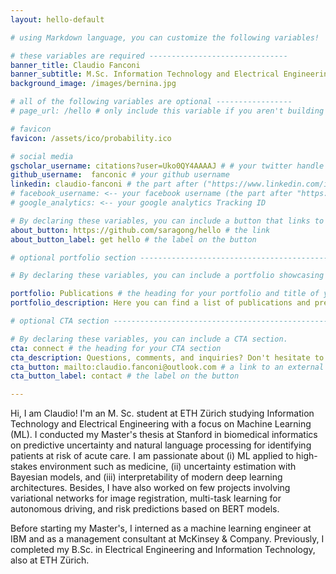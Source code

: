 ```yaml
---
layout: hello-default

# using Markdown language, you can customize the following variables!

# these variables are required -------------------------------
banner_title: Claudio Fanconi
banner_subtitle: M.Sc. Information Technology and Electrical Engineering, ETH Zürich
background_image: /images/bernina.jpg

# all of the following variables are optional -----------------
# page_url: /hello # only include this variable if you aren't building the page to your primary domain 

# favicon
favicon: /assets/ico/probability.ico

# social media
gscholar_username: citations?user=Uko0QY4AAAAJ # # your twitter handle
github_username:  fanconic # your github username
linkedin: claudio-fanconi # the part after ("https://www.linkedin.com/in/...")
# facebook_username: <-- your facebook username (the part after "https://www.facebook.com/...")
# google_analytics: <-- your google analytics Tracking ID

# By declaring these variables, you can include a button that links to an external website or to media.
about_button: https://github.com/saragong/hello # the link
about_button_label: get hello # the label on the button

# optional portfolio section ------------------------------------------

# By declaring these variables, you can include a portfolio showcasing your work and organize your portfolio's items into a custom layout, all without adding any CSS. In addition, you must 1) create an HTML file in the_includes folder for each project with the text you'd like to display, and 2) create a YAML file in the _data folder describing the order in which each project should be shown and categorized. See `/includes/example.html` and `/_data/work.yml` for examples.

portfolio: Publications # the heading for your portfolio and title of your YAML file
portfolio_description: Here you can find a list of publications and preprints. # a description to be desplayed below the heading and above the content

# optional CTA section --------------------------------------------------

# By declaring these variables, you can include a CTA section.
cta: connect # the heading for your CTA section
cta_description: Questions, comments, and inquiries? Don't hesitate to reach out. # a description to be desplayed below the heading and above the content
cta_button: mailto:claudio.fanconi@outlook.com # a link to an external website or to media
cta_button_label: contact # the label on the button

---			
```

[//]: # (write a bit about yourself here)
Hi, I am Claudio! I'm an M. Sc. student at ETH Zürich studying Information Technology and Electrical Engineering with a focus on Machine Learning (ML). I conducted my Master's thesis at Stanford in biomedical informatics on predictive uncertainty and natural language processing for identifying patients at risk of acute care. I am passionate about (i) ML applied to high-stakes environment such as medicine, (ii) uncertainty estimation with Bayesian models, and (iii) interpretability of modern deep learning architectures. Besides, I have also worked on few projects involving variational networks for image registration, multi-task learning for autonomous driving, and risk predictions based on BERT models.

Before starting my Master's, I interned as a machine learning engineer at IBM and as a management consultant at McKinsey & Company. Previously, I completed my B.Sc. in Electrical Engineering and Information Technology, also at ETH Zürich.


